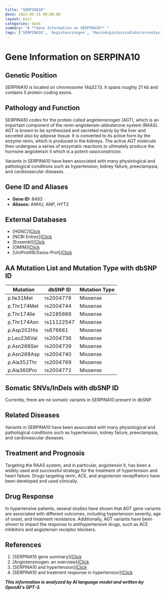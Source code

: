 ```yaml
---
title: "SERPINA10"
date: 2023-05-15 00:00:00
layout: post
categories: Gene
summary: "# **Gene Information on SERPINA10** "
tags: ['SERPINA10', 'Angiotensinogen', 'ReninAngiotensinAldosteroneSystem', 'Hypertension', 'CardiovascularDiseases', 'AntihypertensiveDrugs', 'TreatmentResponse', 'GeneticVariants']
---
```


# **Gene Information on SERPINA10** 

## Genetic Position 

SERPINA10 is located on chromosome 14q32.13. It spans roughly 21 kb and contains 5 protein-coding exons.

## Pathology and Function 

SERPINA10 codes for the protein called angiotensinogen (AGT), which is an important component of the renin-angiotensin-aldosterone system (RAAS). AGT is known to be synthesized and secreted mainly by the liver and secreted also by adipose tissue. It is converted to its active form by the enzyme renin, which is produced in the kidneys. The active AGT molecule then undergoes a series of enzymatic reactions to ultimately produce the hormone angiotensin II which is a potent vasoconstrictor.
 
Variants in SERPINA10 have been associated with many physiological and pathological conditions such as hypertension, kidney failure, preeclampsia, and cardiovascular diseases. 

## Gene ID and Aliases

- **Gene ID:** 8483
- **Aliases:** ANHU, ANP, HYT2

## External Databases

- [HGNC]([Click](https://www.genenames.org/data/gene-symbol-report/#!/hgnc_id/HGNC:16608)
- [NCBI Entrez]([Click](https://www.ncbi.nlm.nih.gov/gene/8483)
- [Ensembl]([Click](https://www.ensembl.org/Homo_sapiens/Gene/Summary?db=core;g=ENSG00000137291;r=14:94730942-94751440)
- [OMIM]([Click](https://www.omim.org/entry/106150)
- [UniProtKB/Swiss-Prot]([Click](https://www.uniprot.org/uniprot/P01019)

## AA Mutation List and Mutation Type with dbSNP ID

|Mutation|dbSNP ID|Mutation Type|
|--------|--------|-------------|
|p.Ile31Met|rs2004776|Missense|
|p.Thr174Met|rs2004744|Missense|
|p.Thr174Ile|rs2285666|Missense|
|p.Thr174Asn|rs11122547|Missense|
|p.Asp202His|rs876661|Missense|
|p.Leu236Val|rs2004736|Missense|
|p.Asn268Ser|rs2004739|Missense|
|p.Asn268Asp|rs2004740|Missense|
|p.Ala352Thr|rs2004769|Missense|
|p.Ala360Pro|rs2004772|Missense|

## Somatic SNVs/InDels with dbSNP ID

Currently, there are no somatic variants in SERPINA10 present in dbSNP.

## Related Diseases

Variants in SERPINA10 have been associated with many physiological and pathological conditions such as hypertension, kidney failure, preeclampsia, and cardiovascular diseases. 

## Treatment and Prognosis

Targeting the RAAS system, and in particular, angiotensin II, has been a widely used and successful strategy for the treatment of hypertension and heart failure. Drugs targeting renin, ACE, and angiotensin recepffwtors have been developed and used clinically.

## Drug Response 

In hypertensive patients, several studies have shown that AGT gene variants are associated with different outcomes, including hypertension severity, age of onset, and treatment resistance. Additionally, AGT variants have been shown to impact the response to antihypertensive drugs, such as ACE inhibitors and angiotensin receptor blockers.

## References

1. [SERPINA10 gene summary]([Click](https://www.genecards.org/cgi-bin/carddisp.pl?gene=SERPINA10&keywords=SERPINA10)
2. [Angiotensinogen: an overview]([Click](https://www.ncbi.nlm.nih.gov/books/NBK513251/)
3. [SERPINA10 and hypertension]([Click](https://pubmed.ncbi.nlm.nih.gov/20410120/) 
4. [SERPINA10 and treatment response in hypertension]([Click](https://pubmed.ncbi.nlm.nih.gov/29303362/)

**_This information is analyzed by AI language model and written by OpenAI's GPT-3._**
